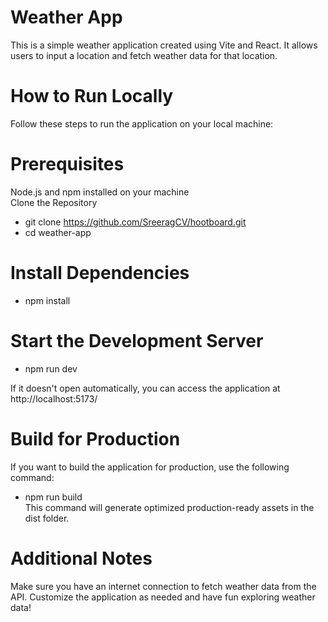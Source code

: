 # Weather App
This is a simple weather application created using Vite and React. It allows users to input a location and fetch weather data for that location.

# How to Run Locally
Follow these steps to run the application on your local machine:

# Prerequisites
Node.js and npm installed on your machine <br>
Clone the Repository <br>
- git clone https://github.com/SreeragCV/hootboard.git <br>
- cd weather-app

# Install Dependencies
- npm install

# Start the Development Server
- npm run dev

If it doesn't open automatically, you can access the application at http://localhost:5173/

# Build for Production
If you want to build the application for production, use the following command: <br>
- npm run build <br>
This command will generate optimized production-ready assets in the dist folder.

# Additional Notes
Make sure you have an internet connection to fetch weather data from the API.
Customize the application as needed and have fun exploring weather data!
